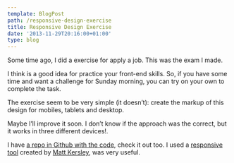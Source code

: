 ```yaml
---
template: BlogPost
path: /responsive-design-exercise
title: Responsive Design Exercise
date: '2013-11-29T20:16:00+01:00'
type: blog
---
```


Some time ago, I did a exercise for apply a job. This was the exam I made. 

I think is a good idea for practice your front-end skills.
So, if you have some time and want a challenge for Sunday morning, you can try on your own to complete the task.

The exercise seem to be very simple (it doesn’t): create the markup of
this design for mobiles, tablets and desktop. 

Maybe I’ll improve it soon. I don’t know if the approach was the
correct, but it works in three different devices!.

I have [a repo in Github with the code](https://github.com/brunogarcia/responsive-testing), check it out
too. I used a [responsive tool](https://github.com/mattkersley/Responsive-Design-Testing) created
by [Matt Kersley](https://github.com/mattkersley/), was very useful.
